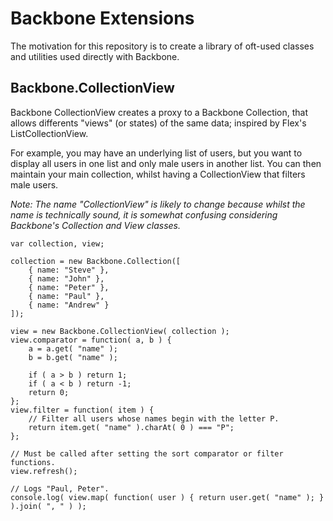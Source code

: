 Backbone Extensions
===================

The motivation for this repository is to create a library of oft-used classes
and utilities used directly with Backbone.

Backbone.CollectionView
-----------------------

Backbone CollectionView creates a proxy to a Backbone Collection, that
allows differents "views" (or states) of the same data; inspired by Flex's
ListCollectionView.

For example, you may have an underlying list of users, but you want to
display all users in one list and only male users in another list. You
can then maintain your main collection, whilst having a CollectionView
that filters male users.

_Note: The name "CollectionView" is likely to change because whilst the name is
technically sound, it is somewhat confusing considering Backbone's Collection
and View classes._

    var collection, view;

    collection = new Backbone.Collection([
        { name: "Steve" },
        { name: "John" },
        { name: "Peter" },
        { name: "Paul" },
        { name: "Andrew" }
    ]);
    
    view = new Backbone.CollectionView( collection );
    view.comparator = function( a, b ) {
        a = a.get( "name" );
        b = b.get( "name" );
        
        if ( a > b ) return 1;
        if ( a < b ) return -1;
        return 0;
    };
    view.filter = function( item ) {
        // Filter all users whose names begin with the letter P.
        return item.get( "name" ).charAt( 0 ) === "P";
    };
    
    // Must be called after setting the sort comparator or filter functions.
    view.refresh();

    // Logs "Paul, Peter".
    console.log( view.map( function( user ) { return user.get( "name" ); } ).join( ", " ) );
